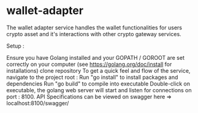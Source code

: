 # wallet-adapter
The wallet adapter service handles the wallet functionalities for users crypto asset and it's interactions with other crypto gateway services.

Setup :

Ensure you have Golang installed and your GOPATH / GOROOT are set correctly on your computer (see https://golang.org/doc/install for installations)
clone repository
To get a quick feel and flow of the service, navigate to the project root : 
Run "go install" to install packages and dependencies
Run "go build" to compile into executable
Double-click on executable, the golang web server will start and listen for connections on port : 8100. 
API Specifications can be viewed on swagger here => localhost:8100/swagger/
